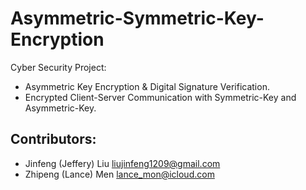 # Asymmetric-Symmetric-Key-Encryption
Cyber Security Project:
- Asymmetric Key Encryption &amp; Digital Signature Verification. 
- Encrypted Client-Server Communication with Symmetric-Key and Asymmetric-Key. 

## Contributors:
- Jinfeng (Jeffery) Liu <liujinfeng1209@gmail.com>
- Zhipeng (Lance) Men <lance_mon@icloud.com>
